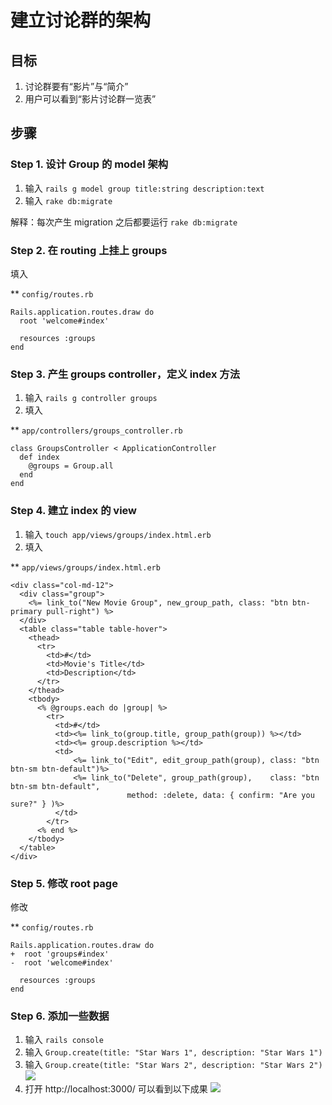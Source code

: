 # 建立讨论群的架构
## 目标
1. 讨论群要有“影片”与“简介”
1. 用户可以看到“影片讨论群一览表”

## 步骤
### Step 1. 设计 Group 的 model 架构
1. 输入 `rails g model group title:string description:text`
1. 输入 `rake db:migrate`

解释：每次产生 migration 之后都要运行 `rake db:migrate`

### Step 2. 在 routing 上挂上 groups
填入

** `config/routes.rb`
```
Rails.application.routes.draw do
  root 'welcome#index'

  resources :groups
end
```
### Step 3. 产生 groups controller，定义 index 方法
1. 输入 `rails g controller groups`
1. 填入

** `app/controllers/groups_controller.rb`
```
class GroupsController < ApplicationController
  def index
    @groups = Group.all
  end
end
```
### Step 4. 建立 index 的 view
1. 输入 `touch app/views/groups/index.html.erb`
1. 填入

** `app/views/groups/index.html.erb`
```
<div class="col-md-12">
  <div class="group">
    <%= link_to("New Movie Group", new_group_path, class: "btn btn-primary pull-right") %>
  </div>
  <table class="table table-hover">
    <thead>
      <tr>
        <td>#</td>
        <td>Movie's Title</td>
        <td>Description</td>
      </tr>
    </thead>
    <tbody>
      <% @groups.each do |group| %>
        <tr>
          <td>#</td>
          <td><%= link_to(group.title, group_path(group)) %></td>
          <td><%= group.description %></td>
          <td>
              <%= link_to("Edit", edit_group_path(group), class: "btn btn-sm btn-default")%>
              <%= link_to("Delete", group_path(group),    class: "btn btn-sm btn-default",
                          method: :delete, data: { confirm: "Are you sure?" } )%>
          </td>
        </tr>
      <% end %>
    </tbody>
  </table>
</div>
```
### Step 5. 修改 root page
修改

** `config/routes.rb`
```
Rails.application.routes.draw do
+  root 'groups#index'
-  root 'welcome#index'

  resources :groups
end
```

### Step 6. 添加一些数据
1. 输入 `rails console`
1. 输入 `Group.create(title: "Star Wars 1", description: "Star Wars 1")`
1. 输入 `Group.create(title: "Star Wars 2", description: "Star Wars 2")`
![](https://ws2.sinaimg.cn/large/006tNbRwly1fgknlu614jj30os0ddjvd.jpg)
1. 打开 http://localhost:3000/ 可以看到以下成果
![](https://ws4.sinaimg.cn/large/006tNbRwgy1fgknnllqjej30qc0hzjt1.jpg)
